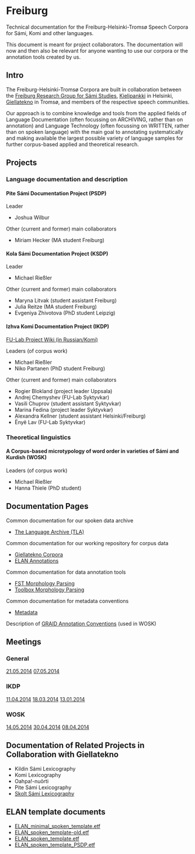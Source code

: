 # Freiburg

Technical documentation for the Freiburg-Helsinki-Tromsø Speech Corpora for Sámi, Komi and other languages.

This document is meant for project collaborators. The documentation will now and then also be relevant for anyone wanting to use our corpora or the annotation tools created by us.

## Intro

The Freiburg-Helsinki-Tromsø Corpora are built in collaboration between the [Freiburg Research Group for Sámi Studies](http://www.skandinavistik.uni-freiburg.de/institut/forschung/saami), [Kielipankki](https://kitwiki.csc.fi/twiki/bin/view/FinCLARIN/KielipankkiKoti) in Helsinki, [Giellatekno](http://giellatekno.uit.no) in Tromsø, and members of the respective speech communities.

Our approach is to combine knowledge and tools from the applied fields of Language Documentation (often focussing on ARCHIVING, rather than on annotation) and Language Technology (often focussing on WRITTEN, rather than on spoken language) with the main goal to annotating systematically and making available the largest possible variety of language samples for further corpus-based applied and theoretical research.

## Projects

### Language documentation and description

#### Pite Sámi Documentation Project (PSDP)

Leader

- Joshua Wilbur

Other (current and former) main collaborators

- Miriam Hecker (MA student Freiburg)

#### Kola Sámi Documentation Project (KSDP)

Leader

- Michael Rießler

Other (current and former) main collaborators

- Maryna Litvak (student assistant Freiburg)
- Julia Reitze (MA student Freiburg)
- Evgeniya Zhivotova (PhD student Leipzig)

#### Izhva Komi Documentation Project (IKDP)

[FU-Lab Project Wiki (in Russian/Komi)](http://wiki.komikyv.ru)

Leaders (of corpus work)

- Michael Rießler
- Niko Partanen (PhD student Freiburg)

Other (current and former) main collaborators

- Rogier Blokland (project leader Uppsala)
- Andrej Chemyshev (FU-Lab Syktyvkar)
- Vasili Chuprov (student assistant Syktyvkar)
- Marina Fedina (project leader Syktyvkar)
- Alexandra Kellner (student assistant Helsinki/Freiburg)
- Ënyë Lav (FU-Lab Syktyvkar)

### Theoretical linguistics

#### A Corpus-based microtypology of word order in varieties of Sámi and Kurdish (WOSK)

Leaders (of corpus work)

- Michael Rießler
- Hanna Thiele (PhD student)

## Documentation Pages

Common documentation for our spoken data archive

- [The Language Archive (TLA)](TLA.html)

Common documentation for our working repository for corpus data

- [Giellatekno Corpora](GTcorpus.html)
- [ELAN Annotations](ELAN.html)

Common documentation for data annotation tools

- [FST Morphology Parsing](FST.html)
- [Toolbox Morphology Parsing](Toolbox.html)

Common documentation for metadata conventions

- [Metadata](Metadata.html)

Description of [GRAID Annotation Conventions](GRAID.html) (used in WOSK)

## Meetings

### General

[21.05.2014](meetings/2014-05-21.html) [07.05.2014](meetings/2014-05-07.html)

### IKDP

[11.04.2014](meetings/2014-04-11.html) [18.03.2014](meetings/2014-03-18.html) [13.01.2014](meetings/2014-01-13.html)

### WOSK

[14.05.2014](meetings/2014-05-14.html) [30.04.2014](meetings/2014-04-30.html) [08.04.2014](meetings/2014-04-08.html)

## Documentation of Related Projects in Collaboration with Giellatekno

- Kildin Sámi Lexicography
- Komi Lexicography
- Oahpa!-nuõrti
- Pite Sámi Lexicography
- [Skolt Sámi Lexicography](../dicts/SkoltSaami2X.html)

## ELAN template documents

- [ELAN_minimal_spoken_template.etf](ELAN/ELAN_minimal_spoken_template.etf)
- [ELAN_spoken_template-old.etf](ELAN/ELAN_spoken_template-old.etf)
- [ELAN_spoken_template.etf](ELAN/ELAN_spoken_template.etf)
- [ELAN_spoken_template_PSDP.etf](ELAN/ELAN_spoken_template_PSDP.etf)
